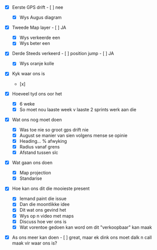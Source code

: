 - [x] Eerste GPS drift - [ ] nee
	- [x] Wys Augus diagram
- [x] Tweede Map layer - [ ] JA
	- [x] Wys verkeerde een
	- [x] Wys beter een
- [x] Derde Steeds verkeerd - [ ] position jump - [ ] JA
	- [x] Wys oranje kolle
  
- [x]   Kyk waar ons is
	- [x] 
	  
- [x]   Hoeveel tyd ons oor het
	- [x] 6 weke
	- [x] So moet nou laaste week v laaste 2 sprints werk aan die
      
- [x]   Wat ons nog moet doen
	- [x] Was toe nie so groot gps drift nie
	- [x] August se manier van sien volgens mense se opinie
	- [x] Heading... % afwyking
	- [x] Radius vanaf grens
	- [x] Afstand tussen slc
    
- [x]   Wat gaan ons doen
	- [x] Map projection
	- [x] Standarise
	  
- [x]   Hoe kan ons dit die mooieste present
	- [x] Iemand paint die issue
	- [x] Dan die moontlikke idee
	- [x] Dit wat ons gevind het
	- [x] Wys op n video met maps
	- [x] Discuss hoe ver ons is
	- [x] Wat vorentoe gedoen kan word om dit "verkoopbaar" kan maak
      
- [x]   As ons meer kan doen - [ ] great, maar ek dink ons moet dalk n call maak vir waar ons is?
	